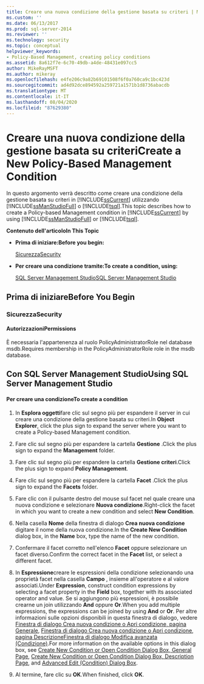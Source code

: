 ```yaml
---
title: Creare una nuova condizione della gestione basata su criteri | Microsoft Docs
ms.custom: ''
ms.date: 06/13/2017
ms.prod: sql-server-2014
ms.reviewer: ''
ms.technology: security
ms.topic: conceptual
helpviewer_keywords:
- Policy-Based Management, creating policy conditions
ms.assetid: 8a612f7e-6c70-49db-a4de-48431e097cc5
author: MikeRayMSFT
ms.author: mikeray
ms.openlocfilehash: e4fe206c9a82b69101508f6f0a760ca9c1bc423d
ms.sourcegitcommit: ad4d92dce894592a259721a1571b1d8736abacdb
ms.translationtype: MT
ms.contentlocale: it-IT
ms.lasthandoff: 08/04/2020
ms.locfileid: "87629380"
---
```

# <a name="create-a-new-policy-based-management-condition"></a><span data-ttu-id="0f4f2-102">Creare una nuova condizione della gestione basata su criteri</span><span class="sxs-lookup"><span data-stu-id="0f4f2-102">Create a New Policy-Based Management Condition</span></span>
  <span data-ttu-id="0f4f2-103">In questo argomento verrà descritto come creare una condizione della gestione basata su criteri in [!INCLUDE[ssCurrent](../../includes/sscurrent-md.md)] utilizzando [!INCLUDE[ssManStudioFull](../../includes/ssmanstudiofull-md.md)] o [!INCLUDE[tsql](../../includes/tsql-md.md)].</span><span class="sxs-lookup"><span data-stu-id="0f4f2-103">This topic describes how to create a Policy-based Management condition in [!INCLUDE[ssCurrent](../../includes/sscurrent-md.md)] by using [!INCLUDE[ssManStudioFull](../../includes/ssmanstudiofull-md.md)] or [!INCLUDE[tsql](../../includes/tsql-md.md)].</span></span>  
  
 <span data-ttu-id="0f4f2-104">**Contenuto dell'articolo**</span><span class="sxs-lookup"><span data-stu-id="0f4f2-104">**In This Topic**</span></span>  
  
-   <span data-ttu-id="0f4f2-105">**Prima di iniziare:**</span><span class="sxs-lookup"><span data-stu-id="0f4f2-105">**Before you begin:**</span></span>  
  
     [<span data-ttu-id="0f4f2-106">Sicurezza</span><span class="sxs-lookup"><span data-stu-id="0f4f2-106">Security</span></span>](#Security)  
  
-   <span data-ttu-id="0f4f2-107">**Per creare una condizione tramite:**</span><span class="sxs-lookup"><span data-stu-id="0f4f2-107">**To create a condition, using:**</span></span>  
  
     [<span data-ttu-id="0f4f2-108">SQL Server Management Studio</span><span class="sxs-lookup"><span data-stu-id="0f4f2-108">SQL Server Management Studio</span></span>](#SSMSProcedure)  
  
##  <a name="before-you-begin"></a><a name="BeforeYouBegin"></a> <span data-ttu-id="0f4f2-109">Prima di iniziare</span><span class="sxs-lookup"><span data-stu-id="0f4f2-109">Before You Begin</span></span>  
  
###  <a name="security"></a><a name="Security"></a> <span data-ttu-id="0f4f2-110">Sicurezza</span><span class="sxs-lookup"><span data-stu-id="0f4f2-110">Security</span></span>  
  
####  <a name="permissions"></a><a name="Permissions"></a> <span data-ttu-id="0f4f2-111">Autorizzazioni</span><span class="sxs-lookup"><span data-stu-id="0f4f2-111">Permissions</span></span>  
 <span data-ttu-id="0f4f2-112">È necessaria l'appartenenza al ruolo PolicyAdministratorRole nel database msdb.</span><span class="sxs-lookup"><span data-stu-id="0f4f2-112">Requires membership in the PolicyAdministratorRole role in the msdb database.</span></span>  
  
##  <a name="using-sql-server-management-studio"></a><a name="SSMSProcedure"></a> <span data-ttu-id="0f4f2-113">Con SQL Server Management Studio</span><span class="sxs-lookup"><span data-stu-id="0f4f2-113">Using SQL Server Management Studio</span></span>  
  
#### <a name="to-create-a-condition"></a><span data-ttu-id="0f4f2-114">Per creare una condizione</span><span class="sxs-lookup"><span data-stu-id="0f4f2-114">To create a condition</span></span>  
  
1.  <span data-ttu-id="0f4f2-115">In **Esplora oggetti**fare clic sul segno più per espandere il server in cui creare una condizione della gestione basata su criteri.</span><span class="sxs-lookup"><span data-stu-id="0f4f2-115">In **Object Explorer**, click the plus sign to expand the server where you want to create a Policy-based Management condition.</span></span>  
  
2.  <span data-ttu-id="0f4f2-116">Fare clic sul segno più per espandere la cartella **Gestione** .</span><span class="sxs-lookup"><span data-stu-id="0f4f2-116">Click the plus sign to expand the **Management** folder.</span></span>  
  
3.  <span data-ttu-id="0f4f2-117">Fare clic sul segno più per espandere la cartella **Gestione criteri**.</span><span class="sxs-lookup"><span data-stu-id="0f4f2-117">Click the plus sign to expand **Policy Management**.</span></span>  
  
4.  <span data-ttu-id="0f4f2-118">Fare clic sul segno più per espandere la cartella **Facet** .</span><span class="sxs-lookup"><span data-stu-id="0f4f2-118">Click the plus sign to expand the **Facets** folder.</span></span>  
  
5.  <span data-ttu-id="0f4f2-119">Fare clic con il pulsante destro del mouse sul facet nel quale creare una nuova condizione e selezionare **Nuova condizione**.</span><span class="sxs-lookup"><span data-stu-id="0f4f2-119">Right-click the facet in which you want to create a new condition and select **New Condition**.</span></span>  
  
6.  <span data-ttu-id="0f4f2-120">Nella casella **Nome** della finestra di dialogo **Crea nuova condizione** digitare il nome della nuova condizione.</span><span class="sxs-lookup"><span data-stu-id="0f4f2-120">In the **Create New Condition** dialog box, in the **Name** box, type the name of the new condition.</span></span>  
  
7.  <span data-ttu-id="0f4f2-121">Confermare il facet corretto nell'elenco **Facet** oppure selezionare un facet diverso.</span><span class="sxs-lookup"><span data-stu-id="0f4f2-121">Confirm the correct facet in the **Facet** list, or select a different facet.</span></span>  
  
8.  <span data-ttu-id="0f4f2-122">In **Espressione**creare le espressioni della condizione selezionando una proprietà facet nella casella **Campo** , insieme all'operatore e al valore associati.</span><span class="sxs-lookup"><span data-stu-id="0f4f2-122">Under **Expression**, construct condition expressions by selecting a facet property in the **Field** box, together with its associated operator and value.</span></span> <span data-ttu-id="0f4f2-123">Se si aggiungono più espressioni, è possibile crearne un join utilizzando **And** oppure **Or**.</span><span class="sxs-lookup"><span data-stu-id="0f4f2-123">When you add multiple expressions, the expressions can be joined by using **And** or **Or**.</span></span> <span data-ttu-id="0f4f2-124">Per altre informazioni sulle opzioni disponibili in questa finestra di dialogo, vedere [Finestra di dialogo Crea nuova condizione o Apri condizione, pagina Generale](../../integration-services/general-page-of-integration-services-designers-options.md), [Finestra di dialogo Crea nuova condizione o Apri condizione, pagina Descrizione](create-new-condition-or-open-condition-dialog-box-description-page.md)[Finestra di dialogo Modifica avanzata &#40;Condizione&#41;](advanced-edit-condition-dialog-box.md).</span><span class="sxs-lookup"><span data-stu-id="0f4f2-124">For more information on the available options in this dialog box, see [Create New Condition or Open Condition Dialog Box, General Page](../../integration-services/general-page-of-integration-services-designers-options.md), [Create New Condition or Open Condition Dialog Box, Description Page](create-new-condition-or-open-condition-dialog-box-description-page.md), and [Advanced Edit &#40;Condition&#41; Dialog Box](advanced-edit-condition-dialog-box.md).</span></span>  
  
9. <span data-ttu-id="0f4f2-125">Al termine, fare clic su **OK**.</span><span class="sxs-lookup"><span data-stu-id="0f4f2-125">When finished, click **OK**.</span></span>  
  
  
